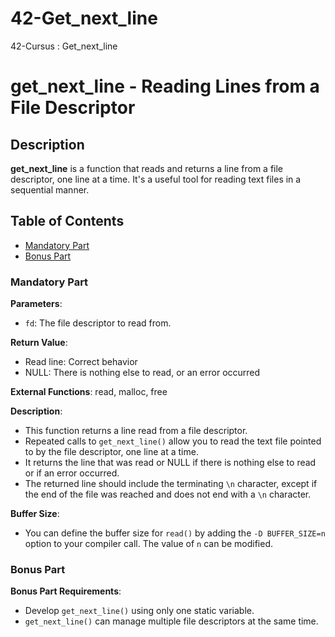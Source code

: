 # 42-Get_next_line
42-Cursus : Get_next_line
# get_next_line - Reading Lines from a File Descriptor

## Description
**get_next_line** is a function that reads and returns a line from a file descriptor, one line at a time. It's a useful tool for reading text files in a sequential manner.

## Table of Contents
- [Mandatory Part](#mandatory-part)
- [Bonus Part](#bonus-part)

### Mandatory Part

**Parameters**:
- `fd`: The file descriptor to read from.

**Return Value**:
- Read line: Correct behavior
- NULL: There is nothing else to read, or an error occurred

**External Functions**: read, malloc, free

**Description**:
- This function returns a line read from a file descriptor.
- Repeated calls to `get_next_line()` allow you to read the text file pointed to by the file descriptor, one line at a time.
- It returns the line that was read or NULL if there is nothing else to read or if an error occurred.
- The returned line should include the terminating `\n` character, except if the end of the file was reached and does not end with a `\n` character.

**Buffer Size**:
- You can define the buffer size for `read()` by adding the `-D BUFFER_SIZE=n` option to your compiler call. The value of `n` can be modified.

### Bonus Part

**Bonus Part Requirements**:
- Develop `get_next_line()` using only one static variable.
- `get_next_line()` can manage multiple file descriptors at the same time.
